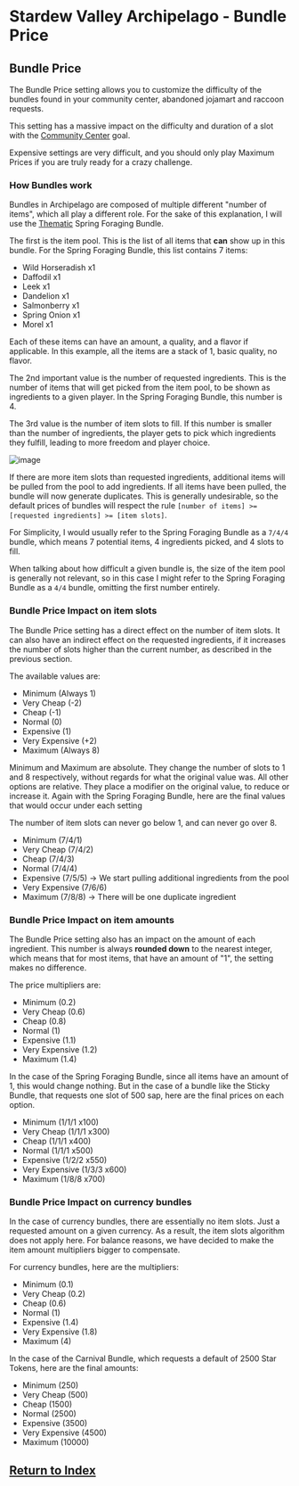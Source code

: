 # Stardew Valley Archipelago - Bundle Price

## Bundle Price

The Bundle Price setting allows you to customize the difficulty of the bundles found in your community center, abandoned jojamart and raccoon requests.

This setting has a massive impact on the difficulty and duration of a slot with the [Community Center](./goal.md#community-center) goal.

Expensive settings are very difficult, and you should only play Maximum Prices if you are truly ready for a crazy challenge.

### How Bundles work

Bundles in Archipelago are composed of multiple different "number of items", which all play a different role. For the sake of this explanation, I will use the [Thematic](./bundle_randomization.md#thematic) Spring Foraging Bundle.

The first is the item pool. This is the list of all items that **can** show up in this bundle. For the Spring Foraging Bundle, this list contains 7 items:
- Wild Horseradish x1
- Daffodil x1
- Leek x1
- Dandelion x1
- Salmonberry x1
- Spring Onion x1
- Morel x1

Each of these items can have an amount, a quality, and a flavor if applicable. In this example, all the items are a stack of 1, basic quality, no flavor.

The 2nd important value is the number of requested ingredients. This is the number of items that will get picked from the item pool, to be shown as ingredients to a given player. In the Spring Foraging Bundle, this number is 4.

The 3rd value is the number of item slots to fill. If this number is smaller than the number of ingredients, the player gets to pick which ingredients they fulfill, leading to more freedom and player choice.

![image](https://i.imgur.com/d8Awymz.png)

If there are more item slots than requested ingredients, additional items will be pulled from the pool to add ingredients.
If all items have been pulled, the bundle will now generate duplicates.
This is generally undesirable, so the default prices of bundles will respect the rule `[number of items] >= [requested ingredients] >= [item slots]`.

For Simplicity, I would usually refer to the Spring Foraging Bundle as a `7/4/4` bundle, which means 7 potential items, 4 ingredients picked, and 4 slots to fill.

When talking about how difficult a given bundle is, the size of the item pool is generally not relevant, so in this case I might refer to the Spring Foraging Bundle as a `4/4` bundle, omitting the first number entirely.

### Bundle Price Impact on item slots

The Bundle Price setting has a direct effect on the number of item slots. It can also have an indirect effect on the requested ingredients, if it increases the number of slots higher than the current number, as described in the previous section.

The available values are:
- Minimum (Always 1)
- Very Cheap (-2)
- Cheap (-1)
- Normal (0)
- Expensive (1)
- Very Expensive (+2)
- Maximum (Always 8)

Minimum and Maximum are absolute. They change the number of slots to 1 and 8 respectively, without regards for what the original value was.
All other options are relative. They place a modifier on the original value, to reduce or increase it. Again with the Spring Foraging Bundle, here are the final values that would occur under each setting

The number of item slots can never go below 1, and can never go over 8.

- Minimum (7/4/1)
- Very Cheap (7/4/2)
- Cheap (7/4/3)
- Normal (7/4/4)
- Expensive (7/5/5) -> We start pulling additional ingredients from the pool
- Very Expensive (7/6/6)
- Maximum (7/8/8) -> There will be one duplicate ingredient

### Bundle Price Impact on item amounts

The Bundle Price setting also has an impact on the amount of each ingredient. This number is always **rounded down** to the nearest integer, which means that for most items, that have an amount of "1", the setting makes no difference.

The price multipliers are:
- Minimum (0.2)
- Very Cheap (0.6)
- Cheap (0.8)
- Normal (1)
- Expensive (1.1)
- Very Expensive (1.2)
- Maximum (1.4)

In the case of the Spring Foraging Bundle, since all items have an amount of 1, this would change nothing. But in the case of a bundle like the Sticky Bundle, that requests one slot of 500 sap, here are the final prices on each option.

- Minimum (1/1/1 x100)
- Very Cheap (1/1/1 x300)
- Cheap (1/1/1 x400)
- Normal (1/1/1 x500)
- Expensive (1/2/2 x550)
- Very Expensive (1/3/3 x600)
- Maximum (1/8/8 x700)

### Bundle Price Impact on currency bundles

In the case of currency bundles, there are essentially no item slots. Just a requested amount on a given currency.
As a result, the item slots algorithm does not apply here. For balance reasons, we have decided to make the item amount multipliers bigger to compensate.

For currency bundles, here are the multipliers:
- Minimum (0.1)
- Very Cheap (0.2)
- Cheap (0.6)
- Normal (1)
- Expensive (1.4)
- Very Expensive (1.8)
- Maximum (4)

In the case of the Carnival Bundle, which requests a default of 2500 Star Tokens, here are the final amounts:
- Minimum (250)
- Very Cheap (500)
- Cheap (1500)
- Normal (2500)
- Expensive (3500)
- Very Expensive (4500)
- Maximum (10000)

## [Return to Index](./index.md)
